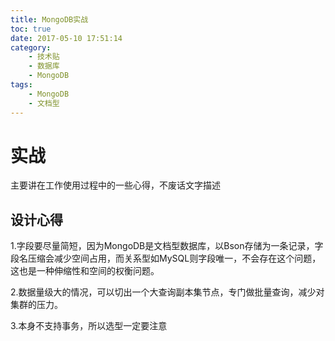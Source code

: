 ```yaml
---
title: MongoDB实战
toc: true
date: 2017-05-10 17:51:14
category: 
	- 技术贴
	- 数据库
	- MongoDB
tags: 
    - MongoDB
    - 文档型
---
```


# 实战
主要讲在工作使用过程中的一些心得，不废话文字描述

## 设计心得
1.字段要尽量简短，因为MongoDB是文档型数据库，以Bson存储为一条记录，字段名压缩会减少空间占用，而关系型如MySQL则字段唯一，不会存在这个问题，这也是一种伸缩性和空间的权衡问题。

2.数据量级大的情况，可以切出一个大查询副本集节点，专门做批量查询，减少对集群的压力。

3.本身不支持事务，所以选型一定要注意
